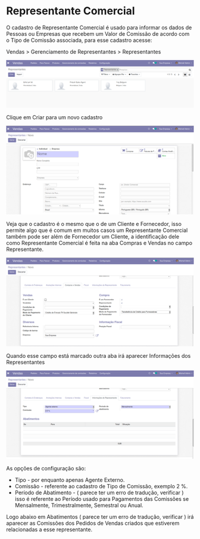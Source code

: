 # Representante Comercial

O cadastro de Representante Comercial é usado para informar os dados de Pessoas ou Empresas que recebem um Valor de Comissão de acordo com o Tipo de Comissão associada, para esse cadastro acesse:

Vendas &gt; Gerenciamento de Representantes &gt; Representantes

 

![](../../../.gitbook/assets/image%20%2867%29.png)

Clique em Criar para um novo cadastro

![](../../../.gitbook/assets/image%20%2866%29.png)



Veja que o cadastro é o mesmo que o de um Cliente e Fornecedor, isso permite algo que é comum em muitos casos um Representante Comercial também pode ser além de Fornecedor um Cliente, a identificação dele como Representante Comercial é feita na aba Compras e Vendas no campo Representante.

![](../../../.gitbook/assets/image%20%2874%29.png)

Quando esse campo está marcado outra aba irá aparecer Informações dos Representantes 

![](../../../.gitbook/assets/image%20%2860%29.png)

As opções de configuração são:

* Tipo - por enquanto apenas Agente Externo.
* Comissão - referente ao cadastro de Tipo de Comissão, exemplo 2 %.
* Período de Abatimento - \( parece ter um erro de tradução, verificar \) isso é referente ao Período usado para Pagamentos das Comissões se Mensalmente, Trimestralmente, Semestral ou Anual.

Logo abaixo em Abatimentos \( parece ter um erro de tradução, verificar \) irá aparecer as Comissões dos Pedidos de Vendas criados que estiverem relacionadas a esse representante. 

